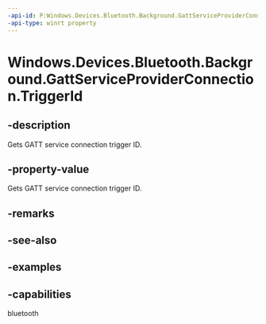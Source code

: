 ```yaml
---
-api-id: P:Windows.Devices.Bluetooth.Background.GattServiceProviderConnection.TriggerId
-api-type: winrt property
---
```


<!-- Property syntax.
public string TriggerId { get; }
-->

# Windows.Devices.Bluetooth.Background.GattServiceProviderConnection.TriggerId

## -description
Gets GATT service connection trigger ID.

## -property-value
Gets GATT service connection trigger ID.

## -remarks

## -see-also

## -examples


## -capabilities
bluetooth
